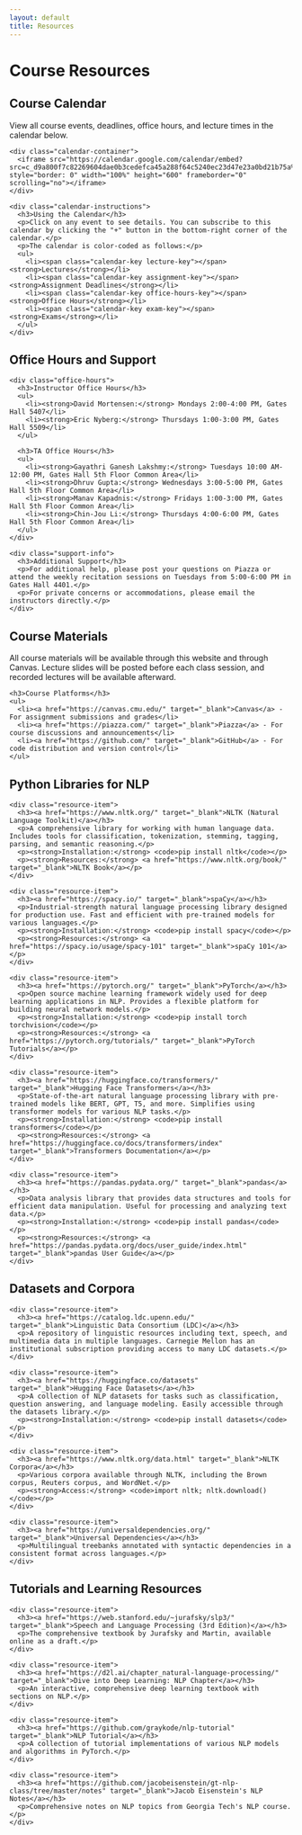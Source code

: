 ```yaml
---
layout: default
title: Resources
---
```


<div class="page-header">
  <h1>Course Resources</h1>
</div>

<div class="card">
    <h2>Course Calendar</h2>
    <p>View all course events, deadlines, office hours, and lecture times in the calendar below.</p>
    
    <div class="calendar-container">
      <iframe src="https://calendar.google.com/calendar/embed?src=c_d9a800f7c82269604dae0b3cedefca45a288f64c5240ec23d47e23a0bd21b75a%40group.calendar.google.com&ctz=America%2FNew_York" style="border: 0" width="100%" height="600" frameborder="0" scrolling="no"></iframe>
    </div>
    
    <div class="calendar-instructions">
      <h3>Using the Calendar</h3>
      <p>Click on any event to see details. You can subscribe to this calendar by clicking the "+" button in the bottom-right corner of the calendar.</p>
      <p>The calendar is color-coded as follows:</p>
      <ul>
        <li><span class="calendar-key lecture-key"></span> <strong>Lectures</strong></li>
        <li><span class="calendar-key assignment-key"></span> <strong>Assignment Deadlines</strong></li>
        <li><span class="calendar-key office-hours-key"></span> <strong>Office Hours</strong></li>
        <li><span class="calendar-key exam-key"></span> <strong>Exams</strong></li>
      </ul>
    </div>
  </div>


<div class="card">
    <h2>Office Hours and Support</h2>
    
    <div class="office-hours">
      <h3>Instructor Office Hours</h3>
      <ul>
        <li><strong>David Mortensen:</strong> Mondays 2:00-4:00 PM, Gates Hall 5407</li>
        <li><strong>Eric Nyberg:</strong> Thursdays 1:00-3:00 PM, Gates Hall 5509</li>
      </ul>
      
      <h3>TA Office Hours</h3>
      <ul>
        <li><strong>Gayathri Ganesh Lakshmy:</strong> Tuesdays 10:00 AM-12:00 PM, Gates Hall 5th Floor Common Area</li>
        <li><strong>Dhruv Gupta:</strong> Wednesdays 3:00-5:00 PM, Gates Hall 5th Floor Common Area</li>
        <li><strong>Manav Kapadnis:</strong> Fridays 1:00-3:00 PM, Gates Hall 5th Floor Common Area</li>
        <li><strong>Chin-Jou Li:</strong> Thursdays 4:00-6:00 PM, Gates Hall 5th Floor Common Area</li>
      </ul>
    </div>
    
    <div class="support-info">
      <h3>Additional Support</h3>
      <p>For additional help, please post your questions on Piazza or attend the weekly recitation sessions on Tuesdays from 5:00-6:00 PM in Gates Hall 4401.</p>
      <p>For private concerns or accommodations, please email the instructors directly.</p>
    </div>
  </div>
  

<div class="resources-content">
  <div class="card">
    <h2>Course Materials</h2>
    <p>All course materials will be available through this website and through Canvas. Lecture slides will be posted before each class session, and recorded lectures will be available afterward.</p>
    
    <h3>Course Platforms</h3>
    <ul>
      <li><a href="https://canvas.cmu.edu/" target="_blank">Canvas</a> - For assignment submissions and grades</li>
      <li><a href="https://piazza.com/" target="_blank">Piazza</a> - For course discussions and announcements</li>
      <li><a href="https://github.com/" target="_blank">GitHub</a> - For code distribution and version control</li>
    </ul>
  </div>
  
  <div class="card">
    <h2>Python Libraries for NLP</h2>
    
    <div class="resource-item">
      <h3><a href="https://www.nltk.org/" target="_blank">NLTK (Natural Language Toolkit)</a></h3>
      <p>A comprehensive library for working with human language data. Includes tools for classification, tokenization, stemming, tagging, parsing, and semantic reasoning.</p>
      <p><strong>Installation:</strong> <code>pip install nltk</code></p>
      <p><strong>Resources:</strong> <a href="https://www.nltk.org/book/" target="_blank">NLTK Book</a></p>
    </div>
    
    <div class="resource-item">
      <h3><a href="https://spacy.io/" target="_blank">spaCy</a></h3>
      <p>Industrial-strength natural language processing library designed for production use. Fast and efficient with pre-trained models for various languages.</p>
      <p><strong>Installation:</strong> <code>pip install spacy</code></p>
      <p><strong>Resources:</strong> <a href="https://spacy.io/usage/spacy-101" target="_blank">spaCy 101</a></p>
    </div>
    
    <div class="resource-item">
      <h3><a href="https://pytorch.org/" target="_blank">PyTorch</a></h3>
      <p>Open source machine learning framework widely used for deep learning applications in NLP. Provides a flexible platform for building neural network models.</p>
      <p><strong>Installation:</strong> <code>pip install torch torchvision</code></p>
      <p><strong>Resources:</strong> <a href="https://pytorch.org/tutorials/" target="_blank">PyTorch Tutorials</a></p>
    </div>
    
    <div class="resource-item">
      <h3><a href="https://huggingface.co/transformers/" target="_blank">Hugging Face Transformers</a></h3>
      <p>State-of-the-art natural language processing library with pre-trained models like BERT, GPT, T5, and more. Simplifies using transformer models for various NLP tasks.</p>
      <p><strong>Installation:</strong> <code>pip install transformers</code></p>
      <p><strong>Resources:</strong> <a href="https://huggingface.co/docs/transformers/index" target="_blank">Transformers Documentation</a></p>
    </div>
    
    <div class="resource-item">
      <h3><a href="https://pandas.pydata.org/" target="_blank">pandas</a></h3>
      <p>Data analysis library that provides data structures and tools for efficient data manipulation. Useful for processing and analyzing text data.</p>
      <p><strong>Installation:</strong> <code>pip install pandas</code></p>
      <p><strong>Resources:</strong> <a href="https://pandas.pydata.org/docs/user_guide/index.html" target="_blank">pandas User Guide</a></p>
    </div>
  </div>
  
  <div class="card">
    <h2>Datasets and Corpora</h2>
    
    <div class="resource-item">
      <h3><a href="https://catalog.ldc.upenn.edu/" target="_blank">Linguistic Data Consortium (LDC)</a></h3>
      <p>A repository of linguistic resources including text, speech, and multimedia data in multiple languages. Carnegie Mellon has an institutional subscription providing access to many LDC datasets.</p>
    </div>
    
    <div class="resource-item">
      <h3><a href="https://huggingface.co/datasets" target="_blank">Hugging Face Datasets</a></h3>
      <p>A collection of NLP datasets for tasks such as classification, question answering, and language modeling. Easily accessible through the datasets library.</p>
      <p><strong>Installation:</strong> <code>pip install datasets</code></p>
    </div>
    
    <div class="resource-item">
      <h3><a href="https://www.nltk.org/data.html" target="_blank">NLTK Corpora</a></h3>
      <p>Various corpora available through NLTK, including the Brown corpus, Reuters corpus, and WordNet.</p>
      <p><strong>Access:</strong> <code>import nltk; nltk.download()</code></p>
    </div>
    
    <div class="resource-item">
      <h3><a href="https://universaldependencies.org/" target="_blank">Universal Dependencies</a></h3>
      <p>Multilingual treebanks annotated with syntactic dependencies in a consistent format across languages.</p>
    </div>
  </div>
  
  <div class="card">
    <h2>Tutorials and Learning Resources</h2>
    
    <div class="resource-item">
      <h3><a href="https://web.stanford.edu/~jurafsky/slp3/" target="_blank">Speech and Language Processing (3rd Edition)</a></h3>
      <p>The comprehensive textbook by Jurafsky and Martin, available online as a draft.</p>
    </div>
    
    <div class="resource-item">
      <h3><a href="https://d2l.ai/chapter_natural-language-processing/" target="_blank">Dive into Deep Learning: NLP Chapter</a></h3>
      <p>An interactive, comprehensive deep learning textbook with sections on NLP.</p>
    </div>
    
    <div class="resource-item">
      <h3><a href="https://github.com/graykode/nlp-tutorial" target="_blank">NLP Tutorial</a></h3>
      <p>A collection of tutorial implementations of various NLP models and algorithms in PyTorch.</p>
    </div>
    
    <div class="resource-item">
      <h3><a href="https://github.com/jacobeisenstein/gt-nlp-class/tree/master/notes" target="_blank">Jacob Eisenstein's NLP Notes</a></h3>
      <p>Comprehensive notes on NLP topics from Georgia Tech's NLP course.</p>
    </div>
  </div>

  
  
</div>